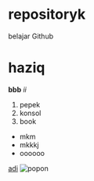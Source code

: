 # repositoryk
belajar Github
# haziq
**bbb**
*ii*
1. pepek
2. konsol
3. book
- mkm
- mkkkj
- oooooo

[adi](https://www.markdownguide.org/cheat-sheet/)
![popon](https://upload.wikimedia.org/wikipedia/commons/thumb/9/9f/Flag_of_Indonesia.svg/2000px-Flag_of_Indonesia.svg.png)
